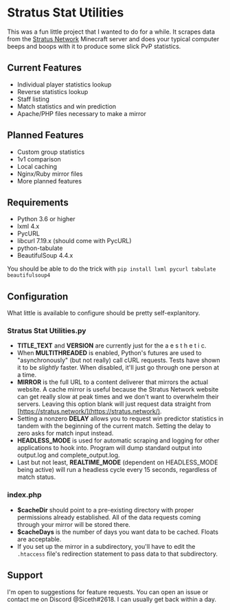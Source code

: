 # Stratus Stat Utilities

This was a fun little project that I wanted to do for a while.  It scrapes data from the [Stratus Network](https://stratus.network/) Minecraft server and does your typical computer beeps and boops with it to produce some slick PvP statistics.

## Current Features

* Individual player statistics lookup
* Reverse statistics lookup
* Staff listing
* Match statistics and win prediction
* Apache/PHP files necessary to make a mirror

## Planned Features

* Custom group statistics
* 1v1 comparison
* Local caching
* Nginx/Ruby mirror files
* More planned features

## Requirements

* Python 3.6 or higher
* lxml 4.x
* PycURL
* libcurl 7.19.x (should come with PycURL)
* python-tabulate
* BeautifulSoup 4.4.x

You should be able to do the trick with `pip install lxml pycurl tabulate beautifulsoup4`

## Configuration

What little is available to configure should be pretty self-explanitory.

### Stratus Stat Utilities.py
* **TITLE_TEXT** and **VERSION** are currently just for the a e s t h e t i c.
* When **MULTITHREADED** is enabled, Python's futures are used to "asynchronously" (but not really) call cURL requests.  Tests have shown it to be _slightly_ faster.  When disabled, it'll just go through one person at a time.
* **MIRROR** is the full URL to a content deliverer that mirrors the actual website.  A cache mirror is useful because the Stratus Network website can get really slow at peak times and we don't want to overwhelm their servers.  Leaving this option blank will just request data straight from [https://stratus.network/](https://stratus.network/).
* Setting a nonzero **DELAY** allows you to request win predictor statistics in tandem with the beginning of the current match.  Setting the delay to zero asks for match input instead.
* **HEADLESS_MODE** is used for automatic scraping and logging for other applications to hook into.  Program will dump standard output into output.log and complete_output.log.
* Last but not least, **REALTIME_MODE** (dependent on HEADLESS_MODE being active) will run a headless cycle every 15 seconds, regardless of match status.

### index.php
* **$cacheDir** should point to a pre-existing directory with proper permissions already established.  All of the data requests coming through your mirror will be stored there.
* **$cacheDays** is the number of days you want data to be cached.  Floats are acceptable.
* If you set up the mirror in a subdirectory, you'll have to edit the `.htaccess` file's redirection statement to pass data to that subdirectory.

## Support

I'm open to suggestions for feature requests.  You can open an issue or contact me on Discord @Siceth#2618. I can usually get back within a day.
